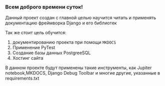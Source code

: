 ### Всем доброго времени суток!

Данный проект создан с главной целью научится читать и применять 
документацию фреймворка Django и его библиотек

Так же стоит цель обучится:

1) документированию проекта при помощи `MKDOCS`
2) Применение PyTest
3) Создание базы данных PostgreeSQL
4) Хостинг сайта


В данном проекте будут применены такие инструменты, как Jupiter notebook,MKDOCS, Django Debug Toolbar и многие другие, указанные в requirements.txt


